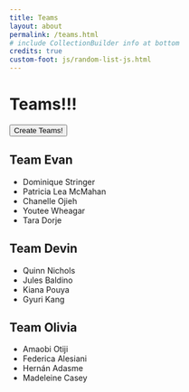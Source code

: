 ```yaml
---
title: Teams
layout: about
permalink: /teams.html
# include CollectionBuilder info at bottom
credits: true
custom-foot: js/random-list-js.html
---
```


# Teams!!! 


<button class="btn btn-lg btn-outline-success" onclick="assignTeams()">Create Teams!</button>
<h2>Team Evan</h2>
<ul id="teamEvan"><li>Dominique Stringer</li><li>Patricia Lea McMahan</li><li>Chanelle Ojieh</li><li>Youtee Wheagar</li><li>Tara Dorje</li></ul>
<h2>Team Devin</h2>
<ul id="teamDevin"><li>Quinn Nichols</li><li>Jules Baldino</li><li>Kiana Pouya</li><li>Gyuri Kang</li></ul>
<h2>Team Olivia</h2>
<ul id="teamOlivia"><li>Amaobi Otiji</li><li>Federica Alesiani</li><li>Hernán Adasme</li><li>Madeleine Casey</li></ul>
